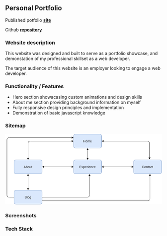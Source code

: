 ## Personal Portfolio

Published potfolio [**site**](https://optimistic-franklin-77a7e0.netlify.app/)

Github [**repository**](https://github.com/Rhys-Morris/portfolio-submission)

### Website description

This website was designed and built to serve as a portfolio showcase, and demonstation of my professional skillset as a web developer.

The target audience of this website is an employer looking to engage a web developer.

### Functionality / Features

- Hero section showacasing custom animations and design skills
- About me section providing background information on myself
- Fully responsive design principles and implementation
- Demonstration of basic javascript knowledge
### Sitemap

![Sitemap image](./src/img/Sitemap.png)

### Screenshots

### Tech Stack